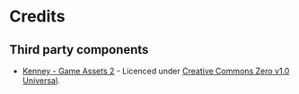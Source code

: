 # Credits

## Third party components

- [Kenney - Game Assets 2](https://kenney.itch.io/kenney-game-assets-2) - Licenced under [Creative Commons Zero v1.0 Universal](https://creativecommons.org/share-your-work/public-domain/cc0/).

